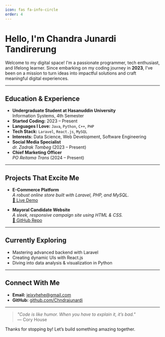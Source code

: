 ```yaml
---
icon: fas fa-info-circle
order: 4
---
```


# Hello, I'm **Chandra Junardi Tandirerung**

Welcome to my digital space! I'm a passionate programmer, tech enthusiast, and lifelong learner. Since embarking on my coding journey in **2023**, I've been on a mission to turn ideas into impactful solutions and craft meaningful digital experiences.

---

## Education & Experience

- **Undergraduate Student at Hasanuddin University**  
    Information Systems, 4th Semester
- **Started Coding:** 2023 – Present  
- **Languages I Love:** `Java`, `Python`, `C++`, `PHP`  
- **Tech Stack:** `Laravel`, `React.js`, `MySQL`  
- **Interests:** Data Science, Web Development, Software Engineering  
- **Social Media Specialist**  
    *dr. Zadrak Tombeg* (2023 – Present)  
- **Chief Marketing Officer**  
    *PO Reitama Trans* (2024 – Present)  

---

## Projects That Excite Me

- **E-Commerce Platform**  
    *A robust online store built with Laravel, PHP, and MySQL.*  
    [🔗 Live Demo](https://yourprojectdemo.com)

- **Mayoral Candidate Website**  
    *A sleek, responsive campaign site using HTML & CSS.*  
    [🔗 GitHub Repo](https://github.com/Chndrajunardi/MEDIA-CENTER-ZATRIA)

---

## Currently Exploring

- Mastering advanced backend with Laravel
- Creating dynamic UIs with React.js
- Diving into data analysis & visualization in Python

---

## Connect With Me

- **Email:** [jeixyhehe@gmail.com](mailto:jeixyhehe@gmail.com)
- **GitHub:** [github.com/Chndrajunardi](https://github.com/Chndrajunardi)

---

> *"Code is like humor. When you have to explain it, it’s bad."*  
> — Cory House

Thanks for stopping by! Let’s build something amazing together.
